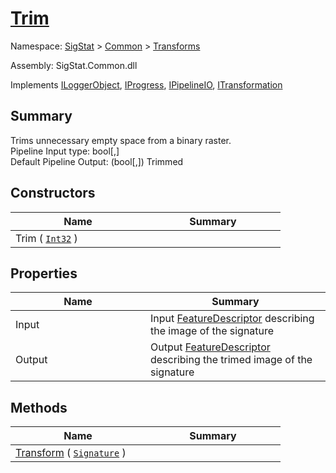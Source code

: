 # [Trim](./Trim.md)

Namespace: [SigStat]() > [Common](./../README.md) > [Transforms](./README.md)

Assembly: SigStat.Common.dll

Implements [ILoggerObject](./../ILoggerObject.md), [IProgress](./../Helpers/IProgress.md), [IPipelineIO](./../Pipeline/IPipelineIO.md), [ITransformation](./../ITransformation.md)

## Summary
Trims unnecessary empty space from a binary raster.  <br>Pipeline Input type: bool[,]<br>Default Pipeline Output: (bool[,]) Trimmed

## Constructors

| Name | Summary | 
| --- | --- | 
| Trim ( [`Int32`](https://docs.microsoft.com/en-us/dotnet/api/System.Int32) )<div style="width: 200px">| <div style="width: 200px">| <br>


## Properties

| Name | Summary | 
| --- | --- | 
| Input<div style="width: 200px">| Input [FeatureDescriptor](https://github.com/hargitomi97/sigstat/blob/master/docs/md/SigStat/Common/FeatureDescriptor.md) describing the image of the signature<div style="width: 200px">| <br>
| Output<div style="width: 200px">| Output [FeatureDescriptor](https://github.com/hargitomi97/sigstat/blob/master/docs/md/SigStat/Common/FeatureDescriptor.md) describing the trimed image of the signature<div style="width: 200px">| <br>


## Methods

| Name | Summary | 
| --- | --- | 
| [Transform](./Methods/Trim-100663722.md) ( [`Signature`](./../Signature.md) )<div style="width: 200px">| <div style="width: 200px">| <br>


